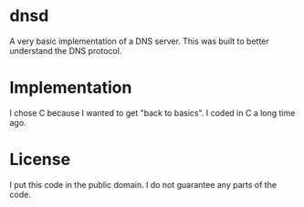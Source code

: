 # dnsd

A very basic implementation of a DNS server. This was built to better understand the DNS protocol.

# Implementation

I chose C because I wanted to get "back to basics". I coded in C a long time ago.

# License

I put this code in the public domain. I do not guarantee any parts of the code.
